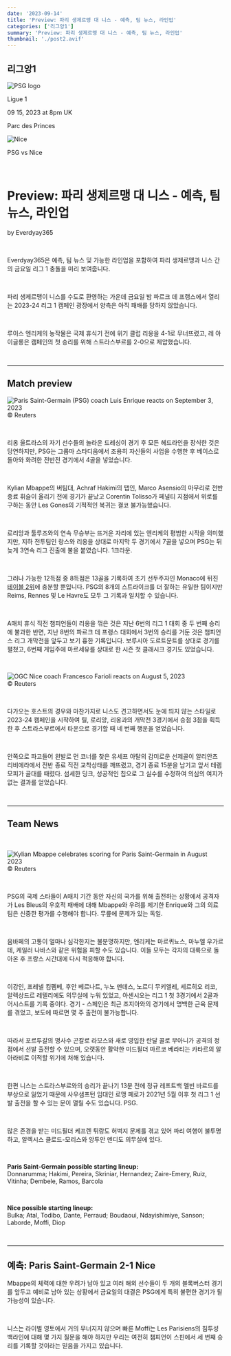 ```yaml
---
date: '2023-09-14'
title: 'Preview: 파리 생제르맹 대 니스 - 예측, 팀 뉴스, 라인업'
categories: ['리그앙1']
summary: 'Preview: 파리 생제르맹 대 니스 - 예측, 팀 뉴스, 라인업'
thumbnail: './post2.avif'
---
```


## 리그앙1

![PSG logo](https://sm.imgix.net/19/06/psglog.png?w=60&h=60&auto=compress,format&fit=clip 'PSG logo')

Ligue 1

09 15, 2023 at 8pm UK

Parc des Princes

![Nice](https://sm.imgix.net/19/06/nicelog.png?w=60&h=60&auto=compress,format&fit=clip 'Nice')

PSG vs Nice

<br />

# Preview: 파리 생제르맹 대 니스 - 예측, 팀 뉴스, 라인업

by Everdyay365

<br />

Everdyay365은 예측, 팀 뉴스 및 가능한 라인업을 포함하여 파리 생제르맹과 니스 간의 금요일 리그 1 충돌을 미리 보여줍니다.

<br />

파리 생제르맹이 니스를 수도로 환영하는 가운데 금요일 밤 파르크 데 프랭스에서 열리는 2023-24 리그 1 캠페인 광장에서 양측은 아직 패배를 당하지 않았습니다.

<br />

루이스 엔리케의 농작물은 국제 휴식기 전에 위기 클럽 리옹을 4-1로 무너뜨렸고, 레 아이글롱은 캠페인의 첫 승리를 위해 스트라스부르를 2-0으로 제압했습니다.

<br />

---

## Match preview

![Paris Saint-Germain (PSG) coach Luis Enrique reacts on September 3, 2023](https://sm.imgix.net/23/36/luis-enrique.jpg?w=640&h=480&auto=compress,format&fit=clip 'Paris Saint-Germain (PSG) coach Luis Enrique reacts on September 3, 2023')
<br />© Reuters

<br />

리옹 울트라스의 자기 선수들의 놀라운 드레싱이 경기 후 모든 헤드라인을 장식한 것은 당연하지만, PSG는 그룹마 스타디움에서 조용히 자신들의 사업을 수행한 후 베이스로 돌아와 화려한 전반전 경기에서 4골을 넣었습니다.

<br />

Kylian Mbappe의 버팀대, Achraf Hakimi의 탭인, Marco Asensio의 마무리로 전반 종료 휘슬이 울리기 전에 경기가 끝났고 Corentin Tolisso가 페널티 지점에서 위로를 구하는 동안 Les Gones의 기적적인 복귀는 결코 불가능했습니다.

<br />

로리앙과 툴루즈와의 연속 무승부는 뜨거운 자리에 있는 엔리케의 평범한 시작을 의미했지만, 지하 전투팀인 랑스와 리옹을 상대로 마지막 두 경기에서 7골을 넣으며 PSG는 뒤늦게 3연속 리그 진출에 불을 붙였습니다. 1크라운.

<br />

그러나 가능한 12득점 중 8득점은 13골을 기록하여 초기 선두주자인 Monaco에 뒤진 [테이블 2위](/football/ligue-1/table.html)에 충분할 뿐입니다. PSG의 8개의 스트라이크를 더 잘하는 유일한 팀이지만 Reims, Rennes 및 Le Havre도 모두 그 기록과 일치할 수 있습니다.

<br />

A매치 휴식 직전 챔피언들이 리옹을 꺾은 것은 지난 6번의 리그 1 대회 중 두 번째 승리에 불과한 반면, 지난 8번의 파르크 데 프랭스 대회에서 3번의 승리를 거둔 것은 챔피언스 리그 개막전을 앞두고 보기 흉한 기록입니다. 보루시아 도르트문트를 상대로 경기를 펼쳤고, 6번째 게임주에 마르세유를 상대로 한 시즌 첫 클래시크 경기도 있었습니다.

<br />

![OGC Nice coach Francesco Farioli reacts on August 5, 2023](https://sm.imgix.net/23/32/francesco-farioli.jpg?w=640&h=480&auto=compress,format&fit=clip 'OGC Nice coach Francesco Farioli reacts on August 5, 2023')
<br />© Reuters

<br />

다가오는 호스트의 경우와 마찬가지로 니스도 견고하면서도 눈에 띄지 않는 스타일로 2023-24 캠페인을 시작하여 릴, 로리앙, 리옹과의 개막전 3경기에서 승점 3점을 획득한 후 스트라스부르에서 타운으로 경기할 때 네 번째 행운을 얻었습니다.

<br />

안쪽으로 파고들어 왼발로 먼 코너를 찾은 유세프 아탈의 감미로운 선제골이 알리안츠 리비에라에서 전반 종료 직전 교착상태를 깨뜨렸고, 경기 종료 15분을 남기고 앞서 테렘 모피가 골대를 때렸다. 섬세한 딩크, 성공적인 칩으로 그 실수를 수정하여 의심의 여지가 없는 결과를 얻었습니다.

<br />

---

## Team News

<br />

![Kylian Mbappe celebrates scoring for Paris Saint-Germain in August 2023](https://sm.imgix.net/23/35/kylian-mbappe.jpg?w=640&h=480&auto=compress,format&fit=clip 'Kylian Mbappe celebrates scoring for Paris Saint-Germain in August 2023')
<br />© Reuters

<br />

PSG의 국제 스타들이 A매치 기간 동안 자신의 국가를 위해 출전하는 상황에서 공격자가 Les Bleus의 우호적 패배에 대해 Mbappe와 우려를 제기한 Enrique와 그의 의료 팀은 신중한 평가를 수행해야 합니다. 무릎에 문제가 있는 독일.

<br />

음바페의 고통이 얼마나 심각한지는 불분명하지만, 엔리케는 마르퀴뇨스, 마누엘 우가르테, 케일러 나바스와 같은 위험을 피할 수도 있습니다. 이들 모두는 각자의 대륙으로 돌아온 후 프랑스 시간대에 다시 적응해야 합니다.

<br />

이강인, 프레넬 킴펨베, 후안 베르나트, 누노 멘데스, 노르디 무키엘레, 세르히오 리코, 알렉상드르 레텔리에도 의무실에 누워 있었고, 아센시오는 리그 1 첫 3경기에서 2골과 어시스트를 기록 중이다. 경기 - 스페인은 최근 조지아와의 경기에서 명백한 근육 문제를 겪었고, 보도에 따르면 몇 주 출전이 불가능합니다.

<br />

따라서 포르투갈의 명사수 곤칼로 라모스와 새로 영입한 란달 콜로 무아니가 공격의 정점에서 선발 출전할 수 있으며, 오랫동안 활약한 미드필더 마르코 베라티는 카타르의 알 아라비로 이적할 위기에 처해 있습니다.

<br />

한편 니스는 스트라스부르와의 승리가 끝나기 13분 전에 정규 레프트백 멜빈 바르드를 부상으로 잃었기 때문에 사우샘프턴 임대인 로맹 페로가 2021년 5월 이후 첫 리그 1 선발 출전을 할 수 있는 문이 열릴 수도 있습니다. PSG.

<br />

많은 존경을 받는 미드필더 케프렌 튀랑도 허벅지 문제를 겪고 있어 파리 여행이 불투명하고, 알렉시스 클로드-모리스와 앙투안 멘디도 의무실에 있다.

<br />

**Paris Saint-Germain possible starting lineup:**  
Donnarumma; Hakimi, Pereira, Skriniar, Hernandez; Zaire-Emery, Ruiz, Vitinha; Dembele, Ramos, Barcola

<br />

**Nice possible starting lineup:**  
Bulka; Atal, Todibo, Dante, Perraud; Boudaoui, Ndayishimiye, Sanson; Laborde, Moffi, Diop

<br />

---

## 예측: Paris Saint-Germain 2-1 Nice

Mbappe의 체력에 대한 우려가 남아 있고 여러 해외 선수들이 두 개의 블록버스터 경기를 앞두고 예비로 남아 있는 상황에서 금요일의 대결은 PSG에게 특히 불편한 경기가 될 가능성이 있습니다.

<br />

니스는 라이벌 영토에서 거의 무너지지 않으며 빠른 Moffi는 Les Parisiens의 침투성 백라인에 대해 몇 가지 질문을 해야 하지만 우리는 여전히 챔피언이 스핀에서 세 번째 승리를 기록할 것이라는 믿음을 가지고 있습니다.

<br />

